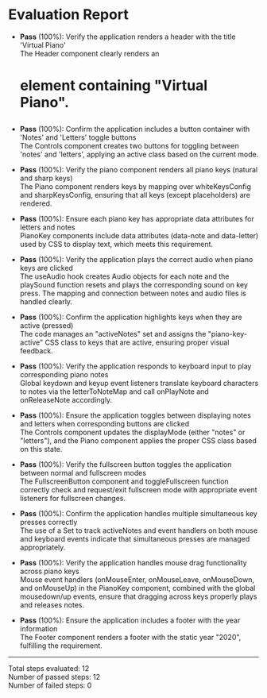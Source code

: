 # Evaluation Report

- **Pass** (100%): Verify the application renders a header with the title 'Virtual Piano'  
  The Header component clearly renders an <h1> element containing "Virtual Piano".  

- **Pass** (100%): Confirm the application includes a button container with 'Notes' and 'Letters' toggle buttons  
  The Controls component creates two buttons for toggling between 'notes' and 'letters', applying an active class based on the current mode.

- **Pass** (100%): Verify the piano component renders all piano keys (natural and sharp keys)  
  The Piano component renders keys by mapping over whiteKeysConfig and sharpKeysConfig, ensuring that all keys (except placeholders) are rendered.

- **Pass** (100%): Ensure each piano key has appropriate data attributes for letters and notes  
  PianoKey components include data attributes (data-note and data-letter) used by CSS to display text, which meets this requirement.

- **Pass** (100%): Verify the application plays the correct audio when piano keys are clicked  
  The useAudio hook creates Audio objects for each note and the playSound function resets and plays the corresponding sound on key press. The mapping and connection between notes and audio files is handled clearly.

- **Pass** (100%): Confirm the application highlights keys when they are active (pressed)  
  The code manages an "activeNotes" set and assigns the "piano-key-active" CSS class to keys that are active, ensuring proper visual feedback.

- **Pass** (100%): Verify the application responds to keyboard input to play corresponding piano notes  
  Global keydown and keyup event listeners translate keyboard characters to notes via the letterToNoteMap and call onPlayNote and onReleaseNote accordingly.

- **Pass** (100%): Ensure the application toggles between displaying notes and letters when corresponding buttons are clicked  
  The Controls component updates the displayMode (either "notes" or "letters"), and the Piano component applies the proper CSS class based on this state.

- **Pass** (100%): Verify the fullscreen button toggles the application between normal and fullscreen modes  
  The FullscreenButton component and toggleFullscreen function correctly check and request/exit fullscreen mode with appropriate event listeners for fullscreen changes.

- **Pass** (100%): Confirm the application handles multiple simultaneous key presses correctly  
  The use of a Set to track activeNotes and event handlers on both mouse and keyboard events indicate that simultaneous presses are managed appropriately.

- **Pass** (100%): Verify the application handles mouse drag functionality across piano keys  
  Mouse event handlers (onMouseEnter, onMouseLeave, onMouseDown, and onMouseUp) in the PianoKey component, combined with the global mousedown/up events, ensure that dragging across keys properly plays and releases notes.

- **Pass** (100%): Ensure the application includes a footer with the year information  
  The Footer component renders a footer with the static year "2020", fulfilling the requirement.

---

Total steps evaluated: 12  
Number of passed steps: 12  
Number of failed steps: 0